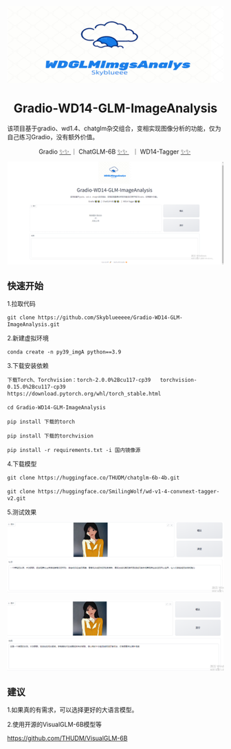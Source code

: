 ![mt_logo](imgs/mt_logo.png)

# <center>Gradio-WD14-GLM-ImageAnalysis</center>

该项目基于gradio、wd1.4、chatglm杂交组合，变相实现图像分析的功能，仅为自己练习Gradio，没有额外价值。

<center> Gradio <a href="https://www.gradio.app/"> ✨✨ </a> ｜  ChatGLM-6B <a href="https://github.com/THUDM/ChatGLM-6B"> ✨✨ </a>&nbsp ｜ WD14-Tagger <a href="https://github.com/toriato/stable-diffusion-webui-wd14-tagger"> ✨✨</a>&nbsp  </center>

![1709778541350](imgs/首页.png)

## 快速开始

1.拉取代码

```
git clone https://github.com/Skyblueeeee/Gradio-WD14-GLM-ImageAnalysis.git
```

2.新建虚拟环境

```
conda create -n py39_imgA python==3.9
```

3.下载安装依赖

```
下载Torch、Torchvision：torch-2.0.0%2Bcu117-cp39   torchvision-0.15.0%2Bcu117-cp39
https://download.pytorch.org/whl/torch_stable.html

cd Gradio-WD14-GLM-ImageAnalysis

pip install 下载的torch

pip install 下载的torchvision

pip install -r requirements.txt -i 国内镜像源
```

4.下载模型

```
git clone https://huggingface.co/THUDM/chatglm-6b-4b.git

git clone https://huggingface.co/SmilingWolf/wd-v1-4-convnext-tagger-v2.git
```

5.测试效果

![1709782209886](imgs/测试1.png)

![1709782538370](imgs/测试2.png)

## 建议

1.如果真的有需求，可以选择更好的大语言模型。

2.使用开源的VisualGLM-6B模型等

https://github.com/THUDM/VisualGLM-6B
